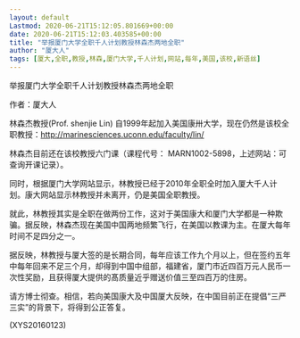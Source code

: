 ```yaml
---
layout: default
Lastmod: 2020-06-21T15:12:05.801669+00:00
date: 2020-06-21T15:12:03.403585+00:00
title: "举报厦门大学全职千人计划教授林森杰两地全职"
author: "厦大人"
tags: [厦大,全职,教授,林森,厦门大学,千人计划,网站,每年,美国,该校,新语丝]
---
```


举报厦门大学全职千人计划教授林森杰两地全职

作者：厦大人

林森杰教授(Prof. shenjie Lin) 自1999年起加入美国康卅大学，现在仍然是该校全职教授：http://marinesciences.uconn.edu/faculty/lin/

林森杰目前还在该校教授六门课（课程代号： MARN1002-5898，上述网站：可 查询开课记录）。

同时，根据厦门大学网站显示，林教授已经于2010年全职全时加入厦大千人计划。康大网站显示林教授并未离开，仍是美国全职教授。

就此，林教授其实是全职在做两份工作，这对于美国康大和厦门大学都是一种欺骗。据反映，林森杰现在美国中国两地频繁飞行，在美国以教课为主。在厦大每年时间不足四分之一。

据反映，林教授与厦大签的是长期合同，每年应该工作九个月以上，但在签约五年中每年回来不足三个月，却得到中国中组部，福建省，厦门市近四百万元人民币一次性奖励，且获得厦大提供的髙质量近乎赠送价值三至四百万的住房。

请方博士彻查。相信，若向美国康大及中国厦大反映，在中国目前正在提倡“三严三实”的背景下，将得到公正答复。

(XYS20160123)

